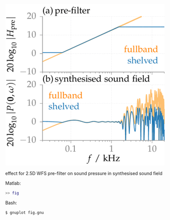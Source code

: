 ![Fig](fig.png)

effect for 2.5D WFS pre-filter on sound pressure in synthesised sound field

Matlab:
```Matlab
>> fig
```

Bash:
```Bash
$ gnuplot fig.gnu
```
